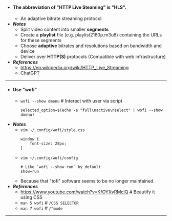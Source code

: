 - #### The abbreviation of "HTTP Live Steaming" is "HLS".
    - An adaptive bitrate streaming protocol
- ***Notes***
    - Split video content into smaller **segments**
    - Create a **playlist** file (e.g. playlist2160p.m3u8) containing the URLs for these segments
    - Choose **adaptive** bitrates and resolutions based on bandwidth and device
    - Deliver over **HTTP(S)** protocols (Compatible with web infrastructure)
- ***References***
    - https://en.wikipedia.org/wiki/HTTP_Live_Streaming
    - ChatGPT
- ---
- #### Use "wofi"
    - `wofi --show dmenu` # Interact with user via script
      ```
      selected_option=$(echo -e "full\nactive\nselect" | wofi --show dmenu)
      ```
- ***Notes***
    - `vim ~/.config/wofi/style.css`
      ```
      window {
          font-size: 28px;
      }
      ```
    - `vim ~/.config/wofi/config`
      ```
      # Like `wofi --show run` by default
      show=run
      ```
    - Because that "tofi" software seems to be no longer maintained.
- ***References***
    - https://www.youtube.com/watch?v=KfOYXvRMcIQ # Beautify it using CSS
    - `man 5 wofi` # `/CSS SELECTOR`
    - `man 7 wofi` # `/^mode`
- ---
